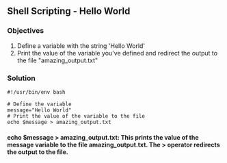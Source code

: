 ## Shell Scripting - Hello World

### Objectives

1. Define a variable with the string 'Hello World'
2. Print the value of the variable you've defined and redirect the output to the file "amazing_output.txt"

### Solution

```
#!/usr/bin/env bash

# Define the variable
message="Hello World"
# Print the value of the variable to the file
echo $message > amazing_output.txt
```
#### echo $message > amazing_output.txt: This prints the value of the message variable to the file amazing_output.txt. The > operator redirects the output to the file.